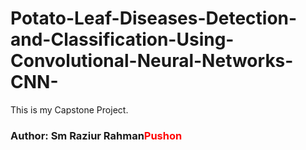 # Potato-Leaf-Diseases-Detection-and-Classification-Using-Convolutional-Neural-Networks-CNN-
This is my Capstone Project.<br>
<h3><b>Author:</b> Sm Raziur Rahman<span style="color:red">Pushon</span> </h3>
